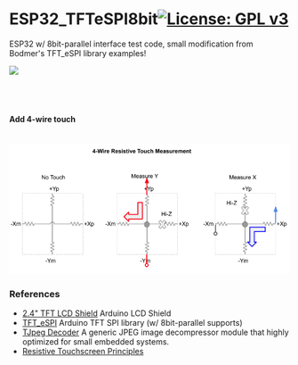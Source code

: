 # ESP32_TFTeSPI8bit[![License: GPL v3](https://img.shields.io/badge/License-GPLv3-blue.svg)](https://www.gnu.org/licenses/gpl-3.0)<br>
ESP32 w/ 8bit-parallel interface test code, small modification from Bodmer's TFT_eSPI library examples!

<img src="picture/TFT_AnimateDialMIT.gif"/> &nbsp;&nbsp;&nbsp;

<br><br>
#### Add 4-wire touch
<br>
<img src="picture/4wire_touch.png"/> 

### References
  - [2.4" TFT LCD Shield](http://www.lcdwiki.com/2.4inch_Arduino_Display) Arduino LCD Shield
  - [TFT_eSPI](https://github.com/Bodmer/TFT_eSPI) Arduino TFT SPI library (w/ 8bit-parallel supports) <br>
  - [TJpeg Decoder](https://github.com/Bodmer/TJpg_Decoder) A generic JPEG image decompressor module that highly optimized for small embedded systems.
  - [Resistive Touchscreen Principles](https://riverdi.com/resistive-touch-panel-construction-and-working-principles/)
